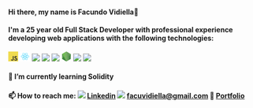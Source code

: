 #### Hi there, my name is Facundo Vidiella:vulcan_salute:

<!--
**FacuVidiella/FacuVidiella** is a ✨ _special_ ✨ repository because its `README.md` (this file) appears on your GitHub profile.

Here are some ideas to get you started:

- 🔭 I’m currently working on ...
- 🌱 I’m currently learning ...
- 👯 I’m looking to collaborate on ...
- 🤔 I’m looking for help with ...
- 💬 Ask me about ...
- 📫 How to reach me: ...
- 😄 Pronouns: ...
- ⚡ Fun fact: ...
-->
#### I'm a 25 year old Full Stack Developer with professional experience developing web applications with the following technologies:
<img height="20" src="https://raw.githubusercontent.com/github/explore/80688e429a7d4ef2fca1e82350fe8e3517d3494d/topics/javascript/javascript.png"> <img height="20" src="https://raw.githubusercontent.com/github/explore/80688e429a7d4ef2fca1e82350fe8e3517d3494d/topics/react/react.png"> <img height="20" src="https://uxwing.com/wp-content/themes/uxwing/download/10-brands-and-social-media/redux.png"> <img height="20" src="https://cdn-icons-png.flaticon.com/512/919/919826.png"> <img height="20" src="https://cdn-icons-png.flaticon.com/512/919/919827.png"> <img height="20" src="https://raw.githubusercontent.com/github/explore/80688e429a7d4ef2fca1e82350fe8e3517d3494d/topics/nodejs/nodejs.png"> <img heigth="20" width="20" src="https://uxwing.com/wp-content/themes/uxwing/download/10-brands-and-social-media/postgresql.png"> <img heigth="20" width="20" src="https://cdn.icon-icons.com/icons2/2415/PNG/512/sequelize_original_logo_icon_146348.png">


#### 🌱 I’m currently learning Solidity
#### 📫 How to reach me: <img height="15" src="https://cdn-icons-png.flaticon.com/512/174/174857.png"> [Linkedin](https://www.linkedin.com/in/facundovidiella/) <img heigth="15" width="15" src="https://cdn.icon-icons.com/icons2/2631/PNG/512/gmail_new_logo_icon_159149.png"> facuvidiella@gmail.com 💼 [Portfolio](https://www.facuvidiella.com.ar/)
 

                        
                        
